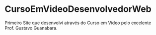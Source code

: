 # CursoEmVideoDesenvolvedorWeb
Primeiro Site que desenvolvi através do Curso em Video pelo excelente Prof. Gustavo Guanabara.
